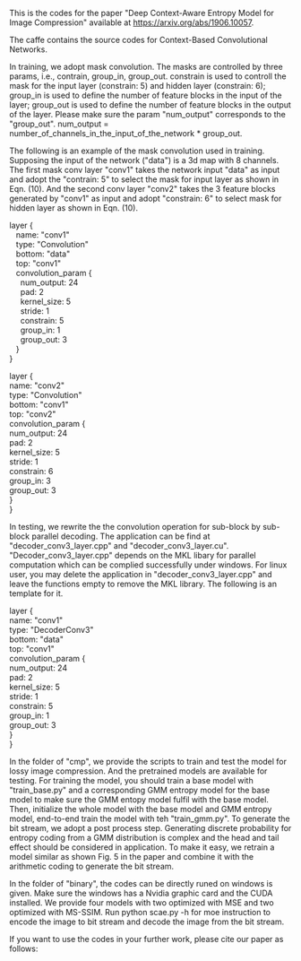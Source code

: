 This is the codes for the paper "Deep Context-Aware Entropy Model for Image Compression" available at https://arxiv.org/abs/1906.10057.

The caffe contains the source codes for Context-Based Convolutional Networks. 

In training, we adopt mask convolution. The masks are controlled by three params, i.e., contrain, group_in, group_out. constrain is used to controll the mask for the input layer (constrain: 5) and hidden layer (constrain: 6); group_in is used to define the number of feature blocks in the input of the layer; group_out is used to define the number of feature blocks in the output of the layer. Please make sure the param "num_output" corresponds to the "group_out". num_output = number_of_channels_in_the_input_of_the_network * group_out.

The following is an example of the mask convolution used in training. Supposing the input of the network ("data") is a 3d map with 8 channels. The first mask conv layer "conv1" takes the network input "data" as input and adopt the "contrain: 5" to select the mask for input layer as shown in Eqn. (10). And the second conv layer "conv2" takes the 3 feature blocks generated by "conv1" as input and adopt "constrain: 6" to select mask for hidden layer as shown in Eqn. (10).

layer {  
  &nbsp;&nbsp;  name: "conv1"  
  &nbsp;&nbsp; type: "Convolution"  
  &nbsp;&nbsp;  bottom: "data"  
  &nbsp;&nbsp;  top: "conv1"  
  &nbsp;&nbsp;  convolution_param {  
  &nbsp;&nbsp;&nbsp;&nbsp;    num_output: 24  
  &nbsp;&nbsp;&nbsp;&nbsp;    pad: 2  
  &nbsp;&nbsp;&nbsp;&nbsp;    kernel_size: 5  
  &nbsp;&nbsp;&nbsp;&nbsp;    stride: 1  
  &nbsp;&nbsp;&nbsp;&nbsp;    constrain: 5  
  &nbsp;&nbsp;&nbsp;&nbsp;    group_in: 1  
  &nbsp;&nbsp;&nbsp;&nbsp;    group_out: 3  
  &nbsp;&nbsp;  }  
}  
  
layer {   
    name: "conv2"  
    type: "Convolution"  
    bottom: "conv1"  
    top: "conv2"  
    convolution_param {  
      num_output: 24  
      pad: 2  
      kernel_size: 5  
      stride: 1  
      constrain: 6  
      group_in: 3  
      group_out: 3  
    }  
}  
  
In testing, we rewrite the the convolution operation for sub-block by sub-block parallel decoding. The application can be find at "decoder_conv3_layer.cpp" and "decoder_conv3_layer.cu".  "Decoder_conv3_layer.cpp" depends on the MKL libary for parallel computation which can be complied successfully under windows. For linux user, you may delete the application in "decoder_conv3_layer.cpp" and leave the functions empty to remove the MKL library. The following is an template for it. 

layer {  
  name: "conv1"  
  type: "DecoderConv3"  
  bottom: "data"  
  top: "conv1"  
  convolution_param {  
    num_output: 24  
    pad: 2  
    kernel_size: 5  
    stride: 1  
    constrain: 5  
    group_in: 1  
    group_out: 3  
  }  
}  
  
In the folder of "cmp", we provide the scripts to train and test the model for lossy image compression. And the pretrained models are available for testing. For training the model, you should train a base model with "train_base.py" and a corresponding GMM entropy model for the base model to make sure the GMM entopy model fulfil with the base model. Then, initialize the whole model with the base model and GMM entropy model, end-to-end train the model with teh "train_gmm.py".  To generate the bit stream, we adopt a post process step. Generating discrete probability for entropy coding from a GMM distribution is complex and the head and tail effect should be considered in application. To make it easy, we retrain a model similar as shown Fig. 5 in the paper and combine it with the arithmetic coding  to generate the bit stream. 

In the folder of "binary", the codes can be directly runed on windows is given. Make sure the windows has a Nvidia graphic card and the CUDA installed. We provide four models with two optimized with MSE and two optimized with MS-SSIM. Run python scae.py -h for moe instruction to encode the image to bit stream and decode the image from the bit stream. 

If you want to use the codes in your further work, please cite our paper as follows:


